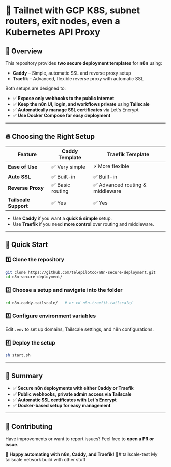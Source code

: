 # 🚀 Tailnet with GCP K8S, subnet routers, exit nodes, even a Kubernetes API Proxy

## 🌟 Overview  

This repository provides **two secure deployment templates** for **n8n** using:  
- **Caddy** – Simple, automatic SSL and reverse proxy setup  
- **Traefik** – Advanced, flexible reverse proxy with automatic SSL  

Both setups are designed to:  
- ✅ **Expose only webhooks to the public internet**  
- ✅ **Keep the n8n UI, login, and workflows private** using **Tailscale**  
- ✅ **Automatically manage SSL certificates** via Let's Encrypt  
- ✅ **Use Docker Compose for easy deployment**  

---

## 🔥 Choosing the Right Setup  

| Feature           | Caddy Template  | Traefik Template  |
|------------------|----------------|------------------|
| **Ease of Use**  | ✅ Very simple | ⚡ More flexible |
| **Auto SSL**     | ✅ Built-in    | ✅ Built-in |
| **Reverse Proxy** | ✅ Basic routing | ✅ Advanced routing & middleware |
| **Tailscale Support** | ✅ Yes | ✅ Yes |

- Use **Caddy** if you want a **quick & simple** setup.  
- Use **Traefik** if you need **more control** over routing and middleware.  

---

## 🚀 Quick Start  

### 1️⃣ Clone the repository  
```sh
git clone https://github.com/telepilotco/n8n-secure-deployment.git
cd n8n-secure-deployment/
```

### 2️⃣ Choose a setup and navigate into the folder  
```sh
cd n8n-caddy-tailscale/   # or cd n8n-traefik-tailscale/
```

### 3️⃣ Configure environment variables  
Edit `.env` to set up domains, Tailscale settings, and n8n configurations.

### 4️⃣ Deploy the setup  
```sh
sh start.sh
```

---

## 📌 Summary  

- ✅ **Secure n8n deployments with either Caddy or Traefik**  
- ✅ **Public webhooks, private admin access via Tailscale**  
- ✅ **Automatic SSL certificates with Let's Encrypt**  
- ✅ **Docker-based setup for easy management**  

---

## 🤝 Contributing  

Have improvements or want to report issues? Feel free to **open a PR or issue**.  

🔗 **Happy automating with n8n, Caddy, and Traefik!** 🚀# tailscale-test
My tailscale network build with other stuff

